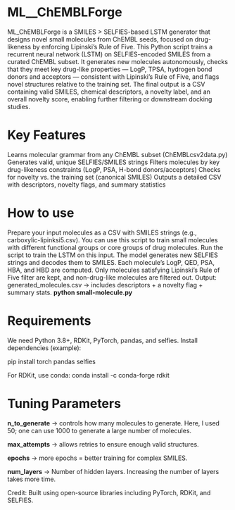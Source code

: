 # ML__ChEMBLForge
ML_ChEMBLForge is a SMILES > SELFIES-based LSTM generator that designs novel small molecules from ChEMBL seeds, focused on drug-likeness by enforcing Lipinski’s Rule of Five.
This Python script trains a recurrent neural network (LSTM) on SELFIES-encoded SMILES from a curated ChEMBL subset. It generates new molecules autonomously, checks that they meet key drug-like properties — LogP, TPSA, hydrogen bond donors and acceptors — consistent with Lipinski’s Rule of Five, and flags novel structures relative to the training set.
The final output is a CSV containing valid SMILES, chemical descriptors, a novelty label, and an overall novelty score, enabling further filtering or downstream docking studies.
# Key Features
 Learns molecular grammar from any ChEMBL subset (ChEMBLcsv2data.py)
 Generates valid, unique SELFIES/SMILES strings
 Filters molecules by key drug-likeness constraints (LogP, PSA, H-bond donors/acceptors)
 Checks for novelty vs. the training set (canonical SMILES)
 Outputs a detailed CSV with descriptors, novelty flags, and summary statistics

# How to use
Prepare your input molecules as a CSV with SMILES strings (e.g., carboxylic-lipinksi5.csv). You can use this script to train small molecules with different functional groups or core groups of drug molecules. Run the script to train the LSTM on this input. The model generates new SELFIES strings and decodes them to SMILES.  Each molecule’s LogP, QED, PSA, HBA, and HBD are computed.  Only molecules satisfying Lipinski’s Rule of Five filter are kept, and non-drug-like molecules are filtered out. Output: generated_molecules.csv → includes descriptors + a novelty flag + summary stats. 
**python small-molecule.py**
# Requirements
We need Python 3.8+, RDKit, PyTorch, pandas, and selfies.
Install dependencies (example): 

pip install torch pandas selfies 

For RDKit, use conda:
conda install -c conda-forge rdkit


# Tuning Parameters
**n_to_generate** → controls how many molecules to generate. Here, I used 50; one can use 1000 to generate a large number of molecules.

**max_attempts** → allows retries to ensure enough valid structures.

**epochs** → more epochs = better training for complex SMILES.

**num_layers** → Number of hidden layers. Increasing the number of layers takes more time. 

Credit: Built using open-source libraries including PyTorch, RDKit, and SELFIES.
 
